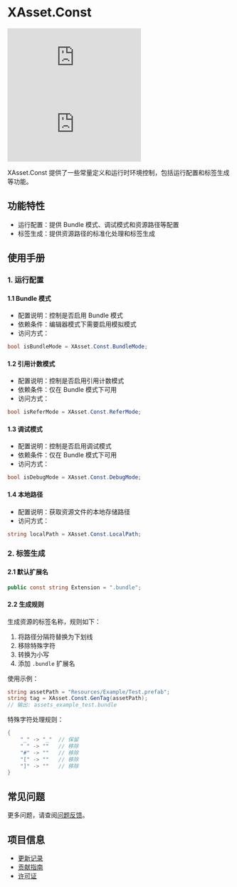 # XAsset.Const

[![Version](https://img.shields.io/npm/v/org.eframework.u3d.res)](https://www.npmjs.com/package/org.eframework.u3d.res)
[![Downloads](https://img.shields.io/npm/dm/org.eframework.u3d.res)](https://www.npmjs.com/package/org.eframework.u3d.res)

XAsset.Const 提供了一些常量定义和运行时环境控制，包括运行配置和标签生成等功能。

## 功能特性

- 运行配置：提供 Bundle 模式、调试模式和资源路径等配置
- 标签生成：提供资源路径的标准化处理和标签生成

## 使用手册

### 1. 运行配置

#### 1.1 Bundle 模式
- 配置说明：控制是否启用 Bundle 模式
- 依赖条件：编辑器模式下需要启用模拟模式
- 访问方式：
```csharp
bool isBundleMode = XAsset.Const.BundleMode;
```

#### 1.2 引用计数模式
- 配置说明：控制是否启用引用计数模式
- 依赖条件：仅在 Bundle 模式下可用
- 访问方式：
```csharp
bool isReferMode = XAsset.Const.ReferMode;
```

#### 1.3 调试模式
- 配置说明：控制是否启用调试模式
- 依赖条件：仅在 Bundle 模式下可用
- 访问方式：
```csharp
bool isDebugMode = XAsset.Const.DebugMode;
```

#### 1.4 本地路径
- 配置说明：获取资源文件的本地存储路径
- 访问方式：
```csharp
string localPath = XAsset.Const.LocalPath;
```

### 2. 标签生成

#### 2.1 默认扩展名
```csharp
public const string Extension = ".bundle";
```

#### 2.2 生成规则
生成资源的标签名称，规则如下：
1. 将路径分隔符替换为下划线
2. 移除特殊字符
3. 转换为小写
4. 添加 `.bundle` 扩展名

使用示例：
```csharp
string assetPath = "Resources/Example/Test.prefab";
string tag = XAsset.Const.GenTag(assetPath);
// 输出: assets_example_test.bundle
```

特殊字符处理规则：
```csharp
{
    "_" -> "_"  // 保留
    " " -> ""   // 移除
    "#" -> ""   // 移除
    "[" -> ""   // 移除
    "]" -> ""   // 移除
}
```

## 常见问题

更多问题，请查阅[问题反馈](../CONTRIBUTING.md#问题反馈)。

## 项目信息

- [更新记录](../CHANGELOG.md)
- [贡献指南](../CONTRIBUTING.md)
- [许可证](../LICENSE.md)